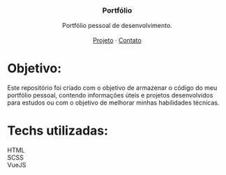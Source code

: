 <p align="center">

  <h3 align="center">Portfólio</h3>

  <p align="center">
    Portfólio pessoal de desenvolvimento.
       <br />
    <br />
    <a href="https://portfolio.netlify.app/">Projeto</a>
    ·
    <a href="https://www.linkedin.com/in/nicoly-oliveira-da-cunha/">Contato</a>
  </p>
</p>

# Objetivo:
Este repositório foi criado com o objetivo de armazenar o código do meu portfólio pessoal, contendo informações úteis e projetos desenvolvidos para estudos ou com o objetivo de melhorar minhas habilidades técnicas.

# Techs utilizadas: 
HTML<br>
SCSS<br>
VueJS

